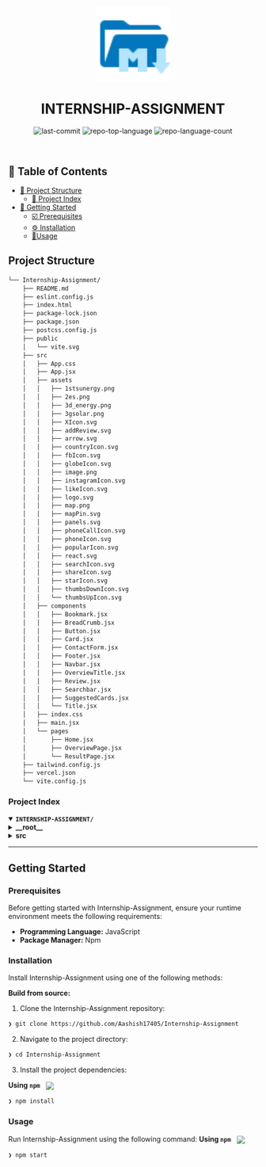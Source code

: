 <p align="center">
    <img src="https://raw.githubusercontent.com/PKief/vscode-material-icon-theme/ec559a9f6bfd399b82bb44393651661b08aaf7ba/icons/folder-markdown-open.svg" align="center" width="30%">
</p>
<p align="center"><h1 align="center">INTERNSHIP-ASSIGNMENT</h1></p>
<p align="center">
	<em></em>
</p>
<p align="center">
	<img src="https://img.shields.io/github/last-commit/Aashish17405/Internship-Assignment?style=default&logo=git&logoColor=white&color=0080ff" alt="last-commit">
	<img src="https://img.shields.io/github/languages/top/Aashish17405/Internship-Assignment?style=default&color=0080ff" alt="repo-top-language">
	<img src="https://img.shields.io/github/languages/count/Aashish17405/Internship-Assignment?style=default&color=0080ff" alt="repo-language-count">
</p>
<p align="center"><!-- default option, no dependency badges. -->
</p>
<p align="center">
	<!-- default option, no dependency badges. -->
</p>
<br>

## 🔗 Table of Contents

- [📁 Project Structure](#project-structure)
  - [📂 Project Index](#project-index)
- [🚀 Getting Started](#getting-started)
  - [☑️ Prerequisites](#prerequisites)
  - [⚙️ Installation](#installation)
  - [🤖Usage](#usage)



## Project Structure

```sh
└── Internship-Assignment/
    ├── README.md
    ├── eslint.config.js
    ├── index.html
    ├── package-lock.json
    ├── package.json
    ├── postcss.config.js
    ├── public
    │   └── vite.svg
    ├── src
    │   ├── App.css
    │   ├── App.jsx
    │   ├── assets
    │   │   ├── 1stsunergy.png
    │   │   ├── 2es.png
    │   │   ├── 3d_energy.png
    │   │   ├── 3gsolar.png
    │   │   ├── XIcon.svg
    │   │   ├── addReview.svg
    │   │   ├── arrow.svg
    │   │   ├── countryIcon.svg
    │   │   ├── fbIcon.svg
    │   │   ├── globeIcon.svg
    │   │   ├── image.png
    │   │   ├── instagramIcon.svg
    │   │   ├── likeIcon.svg
    │   │   ├── logo.svg
    │   │   ├── map.png
    │   │   ├── mapPin.svg
    │   │   ├── panels.svg
    │   │   ├── phoneCallIcon.svg
    │   │   ├── phoneIcon.svg
    │   │   ├── popularIcon.svg
    │   │   ├── react.svg
    │   │   ├── searchIcon.svg
    │   │   ├── shareIcon.svg
    │   │   ├── starIcon.svg
    │   │   ├── thumbsDownIcon.svg
    │   │   └── thumbsUpIcon.svg
    │   ├── components
    │   │   ├── Bookmark.jsx
    │   │   ├── BreadCrumb.jsx
    │   │   ├── Button.jsx
    │   │   ├── Card.jsx
    │   │   ├── ContactForm.jsx
    │   │   ├── Footer.jsx
    │   │   ├── Navbar.jsx
    │   │   ├── OverviewTitle.jsx
    │   │   ├── Review.jsx
    │   │   ├── Searchbar.jsx
    │   │   ├── SuggestedCards.jsx
    │   │   └── Title.jsx
    │   ├── index.css
    │   ├── main.jsx
    │   └── pages
    │       ├── Home.jsx
    │       ├── OverviewPage.jsx
    │       └── ResultPage.jsx
    ├── tailwind.config.js
    ├── vercel.json
    └── vite.config.js
```


### Project Index
<details open>
	<summary><b><code>INTERNSHIP-ASSIGNMENT/</code></b></summary>
	<details> <!-- __root__ Submodule -->
		<summary><b>__root__</b></summary>
		<blockquote>
			<table>
			<tr>
				<td><b><a href='https://github.com/Aashish17405/Internship-Assignment/blob/master/postcss.config.js'>postcss.config.js</a></b></td>
				<td></td>
			</tr>
			<tr>
				<td><b><a href='https://github.com/Aashish17405/Internship-Assignment/blob/master/package-lock.json'>package-lock.json</a></b></td>
				<td></td>
			</tr>
			<tr>
				<td><b><a href='https://github.com/Aashish17405/Internship-Assignment/blob/master/vercel.json'>vercel.json</a></b></td>
				<td></td>
			</tr>
			<tr>
				<td><b><a href='https://github.com/Aashish17405/Internship-Assignment/blob/master/tailwind.config.js'>tailwind.config.js</a></b></td>
				<td></td>
			</tr>
			<tr>
				<td><b><a href='https://github.com/Aashish17405/Internship-Assignment/blob/master/vite.config.js'>vite.config.js</a></b></td>
				<td></td>
			</tr>
			<tr>
				<td><b><a href='https://github.com/Aashish17405/Internship-Assignment/blob/master/package.json'>package.json</a></b></td>
				<td></td>
			</tr>
			<tr>
				<td><b><a href='https://github.com/Aashish17405/Internship-Assignment/blob/master/index.html'>index.html</a></b></td>
				<td></td>
			</tr>
			<tr>
				<td><b><a href='https://github.com/Aashish17405/Internship-Assignment/blob/master/eslint.config.js'>eslint.config.js</a></b></td>
				<td></td>
			</tr>
			</table>
		</blockquote>
	</details>
	<details> <!-- src Submodule -->
		<summary><b>src</b></summary>
		<blockquote>
			<table>
			<tr>
				<td><b><a href='https://github.com/Aashish17405/Internship-Assignment/blob/master/src/index.css'>index.css</a></b></td>
				<td></td>
			</tr>
			<tr>
				<td><b><a href='https://github.com/Aashish17405/Internship-Assignment/blob/master/src/App.css'>App.css</a></b></td>
				<td></td>
			</tr>
			<tr>
				<td><b><a href='https://github.com/Aashish17405/Internship-Assignment/blob/master/src/App.jsx'>App.jsx</a></b></td>
				<td></td>
			</tr>
			<tr>
				<td><b><a href='https://github.com/Aashish17405/Internship-Assignment/blob/master/src/main.jsx'>main.jsx</a></b></td>
				<td></td>
			</tr>
			</table>
			<details>
				<summary><b>components</b></summary>
				<blockquote>
					<table>
					<tr>
						<td><b><a href='https://github.com/Aashish17405/Internship-Assignment/blob/master/src/components/Navbar.jsx'>Navbar.jsx</a></b></td>
						<td></td>
					</tr>
					<tr>
						<td><b><a href='https://github.com/Aashish17405/Internship-Assignment/blob/master/src/components/Bookmark.jsx'>Bookmark.jsx</a></b></td>
						<td></td>
					</tr>
					<tr>
						<td><b><a href='https://github.com/Aashish17405/Internship-Assignment/blob/master/src/components/Searchbar.jsx'>Searchbar.jsx</a></b></td>
						<td></td>
					</tr>
					<tr>
						<td><b><a href='https://github.com/Aashish17405/Internship-Assignment/blob/master/src/components/Button.jsx'>Button.jsx</a></b></td>
						<td></td>
					</tr>
					<tr>
						<td><b><a href='https://github.com/Aashish17405/Internship-Assignment/blob/master/src/components/Review.jsx'>Review.jsx</a></b></td>
						<td></td>
					</tr>
					<tr>
						<td><b><a href='https://github.com/Aashish17405/Internship-Assignment/blob/master/src/components/BreadCrumb.jsx'>BreadCrumb.jsx</a></b></td>
						<td></td>
					</tr>
					<tr>
						<td><b><a href='https://github.com/Aashish17405/Internship-Assignment/blob/master/src/components/Footer.jsx'>Footer.jsx</a></b></td>
						<td></td>
					</tr>
					<tr>
						<td><b><a href='https://github.com/Aashish17405/Internship-Assignment/blob/master/src/components/ContactForm.jsx'>ContactForm.jsx</a></b></td>
						<td></td>
					</tr>
					<tr>
						<td><b><a href='https://github.com/Aashish17405/Internship-Assignment/blob/master/src/components/Title.jsx'>Title.jsx</a></b></td>
						<td></td>
					</tr>
					<tr>
						<td><b><a href='https://github.com/Aashish17405/Internship-Assignment/blob/master/src/components/SuggestedCards.jsx'>SuggestedCards.jsx</a></b></td>
						<td></td>
					</tr>
					<tr>
						<td><b><a href='https://github.com/Aashish17405/Internship-Assignment/blob/master/src/components/OverviewTitle.jsx'>OverviewTitle.jsx</a></b></td>
						<td></td>
					</tr>
					<tr>
						<td><b><a href='https://github.com/Aashish17405/Internship-Assignment/blob/master/src/components/Card.jsx'>Card.jsx</a></b></td>
						<td></td>
					</tr>
					</table>
				</blockquote>
			</details>
			<details>
				<summary><b>pages</b></summary>
				<blockquote>
					<table>
					<tr>
						<td><b><a href='https://github.com/Aashish17405/Internship-Assignment/blob/master/src/pages/OverviewPage.jsx'>OverviewPage.jsx</a></b></td>
						<td></td>
					</tr>
					<tr>
						<td><b><a href='https://github.com/Aashish17405/Internship-Assignment/blob/master/src/pages/ResultPage.jsx'>ResultPage.jsx</a></b></td>
						<td></td>
					</tr>
					<tr>
						<td><b><a href='https://github.com/Aashish17405/Internship-Assignment/blob/master/src/pages/Home.jsx'>Home.jsx</a></b></td>
						<td></td>
					</tr>
					</table>
				</blockquote>
			</details>
		</blockquote>
	</details>
</details>

---
## Getting Started

### Prerequisites

Before getting started with Internship-Assignment, ensure your runtime environment meets the following requirements:

- **Programming Language:** JavaScript
- **Package Manager:** Npm


### Installation

Install Internship-Assignment using one of the following methods:

**Build from source:**

1. Clone the Internship-Assignment repository:
```sh
❯ git clone https://github.com/Aashish17405/Internship-Assignment
```

2. Navigate to the project directory:
```sh
❯ cd Internship-Assignment
```

3. Install the project dependencies:


**Using `npm`** &nbsp; [<img align="center" src="https://img.shields.io/badge/npm-CB3837.svg?style={badge_style}&logo=npm&logoColor=white" />](https://www.npmjs.com/)

```sh
❯ npm install
```




### Usage
Run Internship-Assignment using the following command:
**Using `npm`** &nbsp; [<img align="center" src="https://img.shields.io/badge/npm-CB3837.svg?style={badge_style}&logo=npm&logoColor=white" />](https://www.npmjs.com/)

```sh
❯ npm start
```

